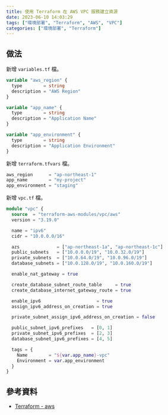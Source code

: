 ```yaml
---
title: 使用 Terraform 在 AWS VPC 服務建立資源
date: 2023-06-10 14:03:29
tags: ["環境部署", "Terraform", "AWS", "VPC"]
categories: ["環境部署", "Terraform"]
---
```


## 做法

新增 `variables.tf` 檔。

```tf
variable "aws_region" {
  type        = string
  description = "AWS Region"
}

variable "app_name" {
  type        = string
  description = "Application Name"
}

variable "app_environment" {
  type        = string
  description = "Application Environment"
}
```

新增 `terraform.tfvars` 檔。

```tf
aws_region      = "ap-northeast-1"
app_name        = "my-project"
app_environment = "staging"
```

新增 `vpc.tf` 檔。

```tf
module "vpc" {
  source  = "terraform-aws-modules/vpc/aws"
  version = "3.19.0"

  name = "ipv6"
  cidr = "10.0.0.0/16"

  azs              = ["ap-northeast-1a", "ap-northeast-1c"]
  public_subnets   = ["10.0.0.0/19", "10.0.32.0/19"]
  private_subnets  = ["10.0.64.0/19", "10.0.96.0/19"]
  database_subnets = ["10.0.128.0/19", "10.0.160.0/19"]

  enable_nat_gateway = true

  create_database_subnet_route_table     = true
  create_database_internet_gateway_route = true

  enable_ipv6                     = true
  assign_ipv6_address_on_creation = true

  private_subnet_assign_ipv6_address_on_creation = false

  public_subnet_ipv6_prefixes   = [0, 1]
  private_subnet_ipv6_prefixes  = [2, 3]
  database_subnet_ipv6_prefixes = [4, 5]

  tags = {
    Name        = "${var.app_name}-vpc"
    Environment = var.app_environment
  }
}
```

## 參考資料

- [Terraform - aws](https://registry.terraform.io/providers/hashicorp/aws/latest/docs/resources/vpc)
